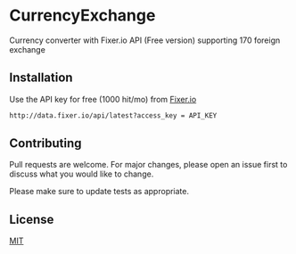 # CurrencyExchange
Currency converter with Fixer.io API (Free version) supporting 170 foreign exchange

## Installation

Use the API key for free (1000 hit/mo) from [Fixer.io](https://fixer.io/documentation) 

```bash
http://data.fixer.io/api/latest?access_key = API_KEY
```

## Contributing
Pull requests are welcome. For major changes, please open an issue first to discuss what you would like to change.

Please make sure to update tests as appropriate.

## License
[MIT](https://choosealicense.com/licenses/mit/)
